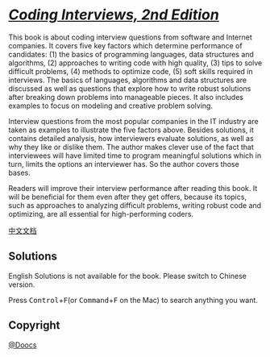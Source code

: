 # [*Coding Interviews, 2nd Edition*](https://www.researchgate.net/file.PostFileLoader.html?id=5631f4596307d977348b4567&assetKey=AS:289838927499264@1446114393339)
This book is about coding interview questions from software and Internet companies. It covers five key factors which determine performance of candidates: (1) the basics of programming languages, data structures and algorithms, (2) approaches to writing code with high quality, (3) tips to solve difficult problems, (4) methods to optimize code, (5) soft skills required in interviews. The basics of languages, algorithms and data structures are discussed as well as questions that explore how to write robust solutions after breaking down problems into manageable pieces. It also includes examples to focus on modeling and creative problem solving.

Interview questions from the most popular companies in the IT industry are taken as examples to illustrate the five factors above. Besides solutions, it contains detailed analysis, how interviewers evaluate solutions, as well as why they like or dislike them. The author makes clever use of the fact that interviewees will have limited time to program meaningful solutions which in turn, limits the options an interviewer has. So the author covers those bases.

Readers will improve their interview performance after reading this book. It will be beneficial for them even after they get offers, because its topics, such as approaches to analyzing difficult problems, writing robust code and optimizing, are all essential for high-performing coders.

[中文文档](/lcof/README.md)

## Solutions
English Solutions is not available for the book. Please switch to Chinese version.

Press <kbd>Control</kbd>+<kbd>F</kbd>(or <kbd>Command</kbd>+<kbd>F</kbd> on the Mac) to search anything you want.

## Copyright
[@Doocs](https://github.com/doocs)